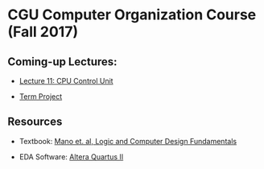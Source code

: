 # CGU Computer Organization Course (Fall 2017)

## Coming-up Lectures:

- [Lecture 11: CPU Control Unit](https://github.com/CGUSystemCourses/Computer_Org-2017/tree/master/Lectures/lec11-cpu_ctrl_unit)

- [Term Project](https://github.com/CGUSystemCourses/Computer_Org-2017/tree/master/Lectures/term_project)

## Resources

- Textbook: [Mano et. al, Logic and Computer Design Fundamentals](https://www.amazon.com/Logic-Computer-Design-Fundamentals-5th/dp/0133760634/ref=sr_1_1?ie=UTF8&qid=1505835459&sr=8-1&keywords=logic+and+computer+design+fundamentals+5th+edition)

- EDA Software: [Altera Quartus II](https://www.altera.com/downloads/software/quartus-ii-we/91sp2.html)
